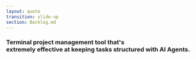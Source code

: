 ```yaml
---
layout: quote
transition: slide-up
section: Backlog.md
---
```


<h3>
Terminal project management tool that's  <br><span v-mark.red.underline="{ at: '+0' }">extremely effective</span> at keeping tasks structured with AI Agents.
</h3>
